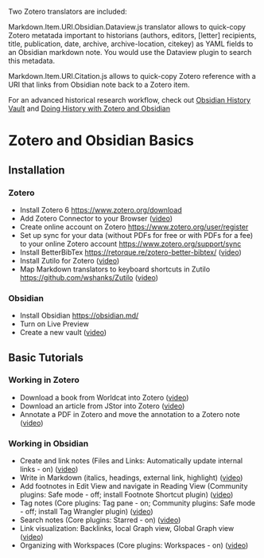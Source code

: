 Two Zotero translators are included:

Markdown.Item.URI.Obsidian.Dataview.js translator allows to quick-copy Zotero metatada important to historians (authors, editors, [letter] recipients, title, publication, date, archive, archive-location, citekey) as YAML fields to an Obsidian markdown note. You would use the Dataview plugin to search this metadata.

Markdown.Item.URI.Citation.js allows to quick-copy Zotero reference with a URI that links from Obsidian note back to a Zotero item.

For an advanced historical research workflow, check out [Obsidian History Vault](https://github.com/erazlogo/obsidian-history-vault)
 and [Doing History with Zotero and Obsidian](https://publish.obsidian.md/history-notes) 
 
 # Zotero and Obsidian Basics
## Installation
### Zotero
- Install Zotero 6 https://www.zotero.org/download
- Add Zotero Connector to your Browser (<a href="https://youtu.be/QAIAzuuLvoo">video</a>)
- Create online account on Zotero https://www.zotero.org/user/register
- Set up sync for your data (without PDFs for free or with PDFs for a fee) to your online Zotero account https://www.zotero.org/support/sync
- Install BetterBibTex https://retorque.re/zotero-better-bibtex/ (<a href="https://youtu.be/u40EGnPgnDw">video</a>)
- Install Zutilo for Zotero (<a href="https://youtu.be/NSJGtaJPFns" target="_blank">video</a>)
- Map Markdown translators to keyboard shortcuts in Zutilo https://github.com/wshanks/Zutilo (<a href="https://youtu.be/WSt_Rib-dRc">video</a>)
### Obsidian
- Install Obsidian https://obsidian.md/
- Turn on Live Preview
- Create a new vault (<a href="https://youtu.be/HRKWt5ATUkE</a>">video</a>)
## Basic Tutorials
### Working in Zotero
- Download a book from Worldcat into Zotero (<a href="https://youtu.be/jTLBonnAQjY">video</a>)
- Download an article from JStor into Zotero (<a href="https://youtu.be/kvZxNo52sFI">video</a>)
- Annotate a PDF in Zotero and move the annotation to a Zotero note (<a href="https://youtu.be/_hQm_joNZoQ">video</a>)
### Working in Obsidian
- Create and link notes (Files and Links: Automatically update internal links - on) (<a href="https://youtu.be/ddcD6ZnFXIc">video</a>)
- Write in Markdown (italics, headings, external link, highlight) (<a href="https://youtu.be/gtxU-4wGwgo">video</a>)
- Add footnotes in Edit View and navigate in Reading View (Community plugins: Safe mode - off; install Footnote Shortcut plugin) (<a href="https://youtu.be/2F9HKU1OAVw">video</a>)
- Tag notes (Core plugins: Tag pane - on; Community plugins: Safe mode - off; install Tag Wrangler plugin) (<a href="https://youtu.be/3HTn-lpu08s">video</a>)
- Search notes (Core plugins: Starred - on) (<a href="https://youtu.be/pp2lTVydVso">video</a>)
- Link visualization: Backlinks, local Graph view, Global Graph view (<a href="https://youtu.be/8ZLO61HdQZY">video</a>)
- Organizing with Workspaces (Core plugins: Workspaces - on) (<a href="https://youtu.be/FB67xMG2MP8">video</a>)
